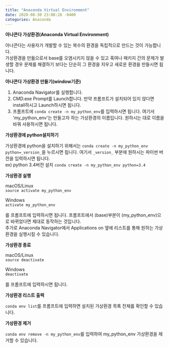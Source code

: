 ```yaml
---
title: "Anaconda Virtual Environment"
date: 2020-08-30 23:08:28 -0400
categories: Anaconda
---
```

**아나콘다 가상환경(Anaconda Virtual Environment)**

아나콘다는 사용자가 개발할 수 있는 복수의 환경을 독립적으로 만드는 것이 가능합니다.   
가상환경을 만듦으로서 base를 오염시키지 않을 수 있고 혹여나 패키지 간의 문제가 발생할 경우 문제를 해결하기 보다는 단순히 그 환경을 지우고 새로운 환경을 만들시면 됩니다.   

**아나콘다 가상환경 만들기(window기준)**

1. Anaconda Navigator를 실행합니다.   
2. CMD.exe Prompt를 Launch합니다. 만약 프롬프트가 설치되어 있지 않다면 install하시고 Launch하시면 됩니다.   
3. 프롬프트에 `conda create -n my_python_env`를 입력하시면 됩니다. 여기서 'my_python_env'는 만들고자 하는 가상환경의 이름입니다. 원하시는 대로 이름을 바꿔 사용하시면 됩니다.   

**가상환경에 python설치하기**

가상환경에 python을 설치하기 위해서는 `conda create -n my_python_env python=_version_`을 누르시면 됩니다. 여기서 `_version_` 부분에 원하시는 파이썬 버전을 입력하시면 됩니다.   
ex) python 3.4버전 설치 `conda create -n my_python_env python=3.4`

**가상환경 실행**

macOS/Linux   
`source activate my_python_env`

Windows   
`activate my_python_env`

를 프롬프트에 입력하시면 됩니다. 프롬프트에서 (base)부분이 (my_python_env)으로 바뀌었다면 제대로 동작하는 것입니다.   
추가로 Anaconda Navigator에서 Applications on 옆에 리스트를 통해 원하는 가상환경을 실행시킬 수 있습니다.

**가상환경 종료**

macOS/Linux   
`source deactivate`

Windows   
`deactivate`

를 프롬프트에 입력하시면 됩니다.

**가상환경 리스트 출력**

`conda env list`를 프롬프트에 입력하면 설치된 가상환경 목록 전체를 확인할 수 있습니다.

**가상환경 제거**

`conda env remove -n my_python_env`를 입력하여 my_python_env 가상환경을 제거할 수 있습니다.

